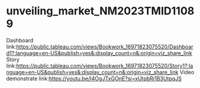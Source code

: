 # unveiling_market_NM2023TMID11089
Dashboard link:https://public.tableau.com/views/Bookwork_16971823075520/Dashboard1?:language=en-US&publish=yes&:display_count=n&:origin=viz_share_link
Story link:https://public.tableau.com/views/Bookwork_16971823075520/Story1?:language=en-US&publish=yes&:display_count=n&:origin=viz_share_link
Video demonstrate link:https://youtu.be/I4OgJTxGOnE?si=xUtpbRi1B3UtpqJS
